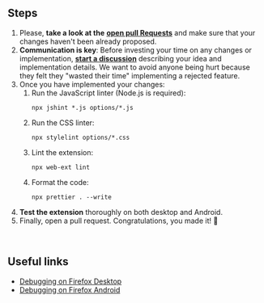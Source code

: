 ## Steps

1. Please, **take a look at the** [**open pull
   Requests**](https://github.com/dmlls/yang/pulls) and make sure that your
   changes haven't been already proposed.
2. **Communication is key**: Before investing your time on any changes or
   implementation, [**start a
   discussion**](https://github.com/dmlls/yang/discussions/new?category=ideas)
   describing your idea and implementation details. We want to avoid anyone
   being hurt because they felt they "wasted their time" implementing a rejected
   feature.
3. Once you have implemented your changes:
   1.  Run the JavaScript linter (Node.js is required):
       ```console
       npx jshint *.js options/*.js
       ```
   2.  Run the CSS linter:
       ```console
       npx stylelint options/*.css
       ```
   3. Lint the extension:
      ```console
      npx web-ext lint
      ```
   5.  Format the code:
       ```console
       npx prettier . --write
       ```
4. **Test the extension** thoroughly on both desktop and Android.
5. Finally, open a pull request. Congratulations, you made it! 🥳

<br>

## Useful links

- [Debugging on Firefox
  Desktop](https://developer.mozilla.org/en-US/docs/Mozilla/Add-ons/WebExtensions/Your_first_WebExtension#installing)
- [Debugging on Firefox
  Android](https://extensionworkshop.com/documentation/develop/developing-extensions-for-firefox-for-android/)
